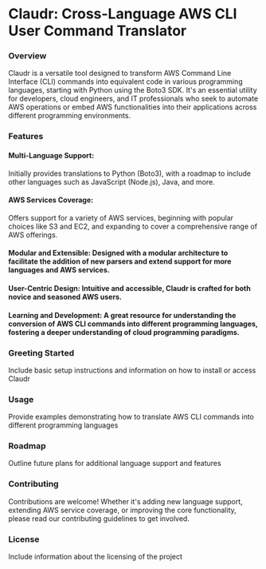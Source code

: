 # Claudr: Cross-Language AWS CLI User Command Translator 

### Overview 

Claudr is a versatile tool designed to transform AWS Command Line Interface (CLI) commands into equivalent code in various programming languages, starting with Python using the Boto3 SDK. It's an essential utility for developers, cloud engineers, and IT professionals who seek to automate AWS operations or embed AWS functionalities into their applications across different programming environments.

### Features 

#### Multi-Language Support: 

Initially provides translations to Python (Boto3), with a roadmap to include other languages such as JavaScript (Node.js), Java, and more.

#### AWS Services Coverage: 

Offers support for a variety of AWS services, beginning with popular choices like S3 and EC2, and expanding to cover a comprehensive range of AWS offerings.

#### Modular and Extensible: Designed with a modular architecture to facilitate the addition of new parsers and extend support for more languages and AWS services.

#### User-Centric Design: Intuitive and accessible, Claudr is crafted for both novice and seasoned AWS users.

#### Learning and Development: A great resource for understanding the conversion of AWS CLI commands into different programming languages, fostering a deeper understanding of cloud programming paradigms.
 
### Greeting Started 

Include basic setup instructions and information on how to install or access Claudr

### Usage

Provide examples demonstrating how to translate AWS CLI commands into different programming languages

### Roadmap

Outline future plans for additional language support and features

### Contributing 

Contributions are welcome! Whether it's adding new language support, extending AWS service coverage, or improving the core functionality, please read our contributing guidelines to get involved.

### License

Include information about the licensing of the project